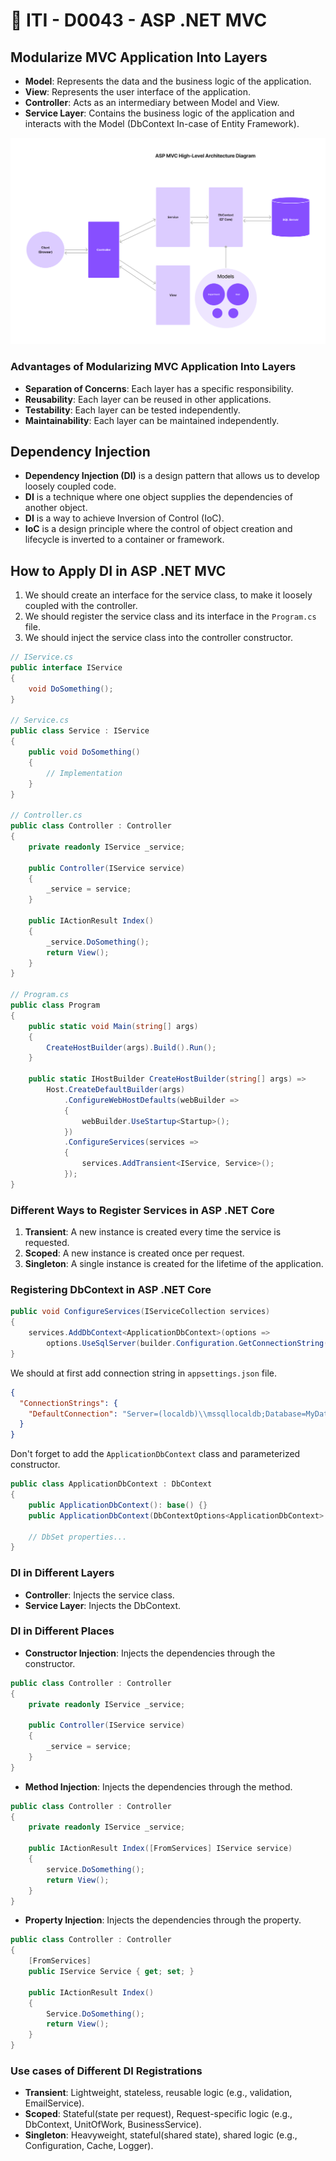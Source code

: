 # 🔖 ITI - D0043 - ASP .NET MVC

## Modularize MVC Application Into Layers

- **Model**: Represents the data and the business logic of the application.
- **View**: Represents the user interface of the application.
- **Controller**: Acts as an intermediary between Model and View.
- **Service Layer**: Contains the business logic of the application and interacts with the Model (DbContext In-case of Entity Framework).

![ASP MVC High-Level Architecture Diagram](./imgs/asp_mvc_high_level_architecture_diagram.png)

### Advantages of Modularizing MVC Application Into Layers

- **Separation of Concerns**: Each layer has a specific responsibility.
- **Reusability**: Each layer can be reused in other applications.
- **Testability**: Each layer can be tested independently.
- **Maintainability**: Each layer can be maintained independently.

## Dependency Injection

- **Dependency Injection (DI)** is a design pattern that allows us to develop loosely coupled code.
- **DI** is a technique where one object supplies the dependencies of another object.
- **DI** is a way to achieve Inversion of Control (IoC).
- **IoC** is a design principle where the control of object creation and lifecycle is inverted to a container or framework.

## How to Apply DI in ASP .NET MVC

1. We should create an interface for the service class, to make it loosely coupled with the controller.
2. We should register the service class and its interface in the `Program.cs` file.
3. We should inject the service class into the controller constructor.

```csharp
// IService.cs
public interface IService
{
    void DoSomething();
}

// Service.cs
public class Service : IService
{
    public void DoSomething()
    {
        // Implementation
    }
}

// Controller.cs
public class Controller : Controller
{
    private readonly IService _service;

    public Controller(IService service)
    {
        _service = service;
    }

    public IActionResult Index()
    {
        _service.DoSomething();
        return View();
    }
}

// Program.cs
public class Program
{
    public static void Main(string[] args)
    {
        CreateHostBuilder(args).Build().Run();
    }

    public static IHostBuilder CreateHostBuilder(string[] args) =>
        Host.CreateDefaultBuilder(args)
            .ConfigureWebHostDefaults(webBuilder =>
            {
                webBuilder.UseStartup<Startup>();
            })
            .ConfigureServices(services =>
            {
                services.AddTransient<IService, Service>();
            });
}
```

### Different Ways to Register Services in ASP .NET Core

1. **Transient**: A new instance is created every time the service is requested.
2. **Scoped**: A new instance is created once per request.
3. **Singleton**: A single instance is created for the lifetime of the application.

### Registering DbContext in ASP .NET Core

```csharp
public void ConfigureServices(IServiceCollection services)
{
    services.AddDbContext<ApplicationDbContext>(options =>
        options.UseSqlServer(builder.Configuration.GetConnectionString("DefaultConnection")));
}
```

We should at first add connection string in `appsettings.json` file.

```json
{
  "ConnectionStrings": {
    "DefaultConnection": "Server=(localdb)\\mssqllocaldb;Database=MyDatabase;Trusted_Connection=True;"
  }
}
```

Don't forget to add the `ApplicationDbContext` class and parameterized constructor.

```csharp
public class ApplicationDbContext : DbContext
{
    public ApplicationDbContext(): base() {}
    public ApplicationDbContext(DbContextOptions<ApplicationDbContext> options) : base(options) {}

    // DbSet properties...
}
```

### DI in Different Layers

- **Controller**: Injects the service class.
- **Service Layer**: Injects the DbContext.

### DI in Different Places

- **Constructor Injection**: Injects the dependencies through the constructor.

```csharp
public class Controller : Controller
{
    private readonly IService _service;

    public Controller(IService service)
    {
        _service = service;
    }
}
```

- **Method Injection**: Injects the dependencies through the method.

```csharp
public class Controller : Controller
{
    private readonly IService _service;

    public IActionResult Index([FromServices] IService service)
    {
        service.DoSomething();
        return View();
    }
}
```

- **Property Injection**: Injects the dependencies through the property.

```csharp
public class Controller : Controller
{
    [FromServices]
    public IService Service { get; set; }

    public IActionResult Index()
    {
        Service.DoSomething();
        return View();
    }
}
```

### Use cases of Different DI Registrations

- **Transient**: Lightweight, stateless, reusable logic (e.g., validation, EmailService).
- **Scoped**: Stateful(state per request), Request-specific logic (e.g., DbContext, UnitOfWork, BusinessService).
- **Singleton**: Heavyweight, stateful(shared state), shared logic (e.g., Configuration, Cache, Logger).
